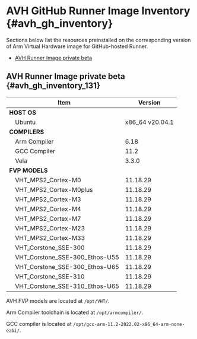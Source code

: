 # AVH GitHub Runner Image Inventory {#avh_gh_inventory}

Sections below list the resources preinstalled on the corresponding version of Arm Virtual Hardware image for GitHub-hosted Runner.
 - [AVH Runner Image private beta](#avh_gh_inventory_131)

## AVH Runner Image private beta {#avh_gh_inventory_131}

|  Item                                | Version           |
|--------------------------------------|-------------------|
|**HOST OS**                           |                   |
| &emsp;Ubuntu                         | x86_64 v20.04.1   |
|**COMPILERS**                         |                   |
| &emsp;Arm Compiler                   | 6.18              |
| &emsp;GCC Compiler                   | 11.2              |
| &emsp;Vela                           | 3.3.0             |
|**FVP MODELS**                        |                   |
| &emsp;VHT_MPS2_Cortex-M0             | 11.18.29          |
| &emsp;VHT_MPS2_Cortex-M0plus         | 11.18.29          |
| &emsp;VHT_MPS2_Cortex-M3             | 11.18.29          |
| &emsp;VHT_MPS2_Cortex-M4             | 11.18.29          |
| &emsp;VHT_MPS2_Cortex-M7             | 11.18.29          |
| &emsp;VHT_MPS2_Cortex-M23            | 11.18.29          |
| &emsp;VHT_MPS2_Cortex-M33            | 11.18.29          |
| &emsp;VHT_Corstone_SSE-300           | 11.18.29          |
| &emsp;VHT_Corstone_SSE-300_Ethos-U55 | 11.18.29          |
| &emsp;VHT_Corstone_SSE-300_Ethos-U65 | 11.18.29          |
| &emsp;VHT_Corstone_SSE-310           | 11.18.29          |
| &emsp;VHT_Corstone_SSE-310_Ethos-U65 | 11.18.29          |


AVH FVP models are located at `/opt/VHT/`.

Arm Compiler toolchain is located at `/opt/armcompiler/`.

GCC compiler is located at `/opt/gcc-arm-11.2-2022.02-x86_64-arm-none-eabi/`.